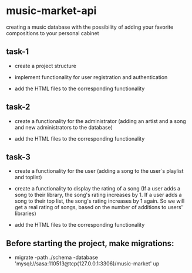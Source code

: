 # music-market-api
creating a music database with the possibility of adding your favorite compositions to your personal cabinet

## task-1

- create a project structure

- implement functionality for user registration and authentication

- add the HTML files to the corresponding functionality

## task-2

- create a functionality for the administrator (adding an artist and a song and new administrators to the database)

- add the HTML files to the corresponding functionality

## task-3

- create a functionality for the user (adding a song to the user`s playlist and toplist)

- create a functionality to display the rating of a song (If a user adds a song to their library, the song's rating increases by 1. If a user adds a song to their top list, the song's rating increases by 1 again. So we will get a real rating of songs, based on the number of additions to users' libraries)

- add the HTML files to the corresponding functionality

## Before starting the project, make migrations:

- migrate -path ./schema -database 'mysql://sasa:110513@tcp(127.0.0.1:3306)/music-market' up